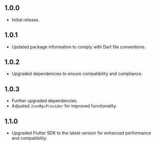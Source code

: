 ## 1.0.0

- Initial release.

## 1.0.1

- Updated package information to comply with Dart file conventions.

## 1.0.2

- Upgraded dependencies to ensure compatibility and compliance.

## 1.0.3

- Further upgraded dependencies.
- Adjusted `JsonRpcProvider` for improved functionality.

## 1.1.0

- Upgraded Flutter SDK to the latest version for enhanced performance and compatibility.
